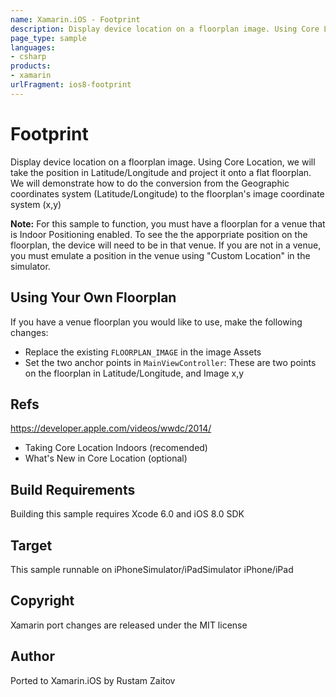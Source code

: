 ```yaml
---
name: Xamarin.iOS - Footprint
description: Display device location on a floorplan image. Using Core Location, we will take the position in Latitude/Longitude and project it onto a flat...
page_type: sample
languages:
- csharp
products:
- xamarin
urlFragment: ios8-footprint
---
```

# Footprint

Display device location on a floorplan image.
Using Core Location, we will take the position in Latitude/Longitude and project it onto a flat floorplan. We will demonstrate how to do the conversion from the Geographic coordinates system (Latitude/Longitude) to the floorplan's image coordinate system (x,y)

**Note:** For this sample to function, you must have a floorplan for a venue that is Indoor Positioning enabled. To see the the apporpriate position on the floorplan, the device will need to be in that venue. If you are not in a venue, you must emulate a position in the venue using "Custom Location" in the simulator.

## Using Your Own Floorplan
If you have a venue floorplan you would like to use, make the following changes:

* Replace the existing `FLOORPLAN_IMAGE` in the image Assets
* Set the two anchor points in `MainViewController`: These are two points on the floorplan in Latitude/Longitude, and Image x,y

## Refs
https://developer.apple.com/videos/wwdc/2014/

* Taking Core Location Indoors (recomended)
* What's New in Core Location (optional)

## Build Requirements

Building this sample requires Xcode 6.0 and iOS 8.0 SDK

## Target
This sample runnable on iPhoneSimulator/iPadSimulator iPhone/iPad

## Copyright

Xamarin port changes are released under the MIT license

## Author 

Ported to Xamarin.iOS by Rustam Zaitov
